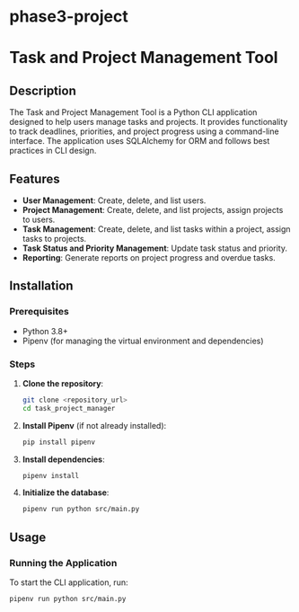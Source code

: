 # phase3-project
# Task and Project Management Tool

## Description

The Task and Project Management Tool is a Python CLI application designed to help users manage tasks and projects. It provides functionality to track deadlines, priorities, and project progress using a command-line interface. The application uses SQLAlchemy for ORM and follows best practices in CLI design.

## Features

- **User Management**: Create, delete, and list users.
- **Project Management**: Create, delete, and list projects, assign projects to users.
- **Task Management**: Create, delete, and list tasks within a project, assign tasks to projects.
- **Task Status and Priority Management**: Update task status and priority.
- **Reporting**: Generate reports on project progress and overdue tasks.

## Installation

### Prerequisites

- Python 3.8+
- Pipenv (for managing the virtual environment and dependencies)

### Steps

1. **Clone the repository**:
    ```bash
    git clone <repository_url>
    cd task_project_manager
    ```

2. **Install Pipenv** (if not already installed):
    ```bash
    pip install pipenv
    ```

3. **Install dependencies**:
    ```bash
    pipenv install
    ```

4. **Initialize the database**:
    ```bash
    pipenv run python src/main.py
    ```

## Usage

### Running the Application

To start the CLI application, run:
```bash
pipenv run python src/main.py
